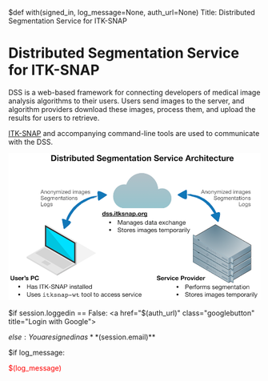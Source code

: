 $def with(signed_in, log_message=None, auth_url=None)
Title: Distributed Segmentation Service for ITK-SNAP


Distributed Segmentation Service for ITK-SNAP
=====

<div class="pure-g">
    <div class="pure-u-3-5">
    <p>DSS is a web-based framework for connecting developers of medical image analysis algorithms to their users. Users send images to the server, and algorithm providers download these images, process them, and upload the results for users to retrieve. </p>
    <p><a href="www.itksnap.org">ITK-SNAP</a> and accompanying command-line tools are used to communicate with the DSS. </p>
    </div>
    <div class="pure-u-2-5">
    <img src="/static/img/dss_arch.png" class="pure-img">
    </div>
</div>


$if session.loggedin == False:
  <a href="$(auth_url)" class="googlebutton" title="Login with Google"></a>

$else:
  You are signed in as **$(session.email)**

$if log_message:
  <div style="color:red">$(log_message)</div>
